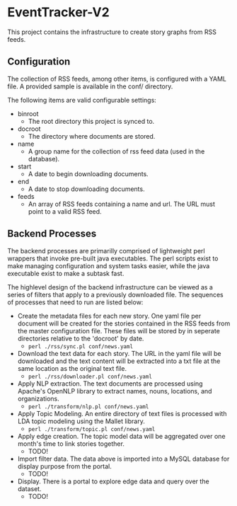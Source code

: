 EventTracker-V2
===============

This project contains the infrastructure to create story graphs from RSS feeds.

Configuration
------------
The collection of RSS feeds, among other items, is configured with a YAML file.  A provided sample is available in the conf/ directory.

The following items are valid configurable settings:
* binroot
  * The root directory this project is synced to.
* docroot
  * The directory where documents are stored.
* name
  * A group name for the collection of rss feed data (used in the database).
* start
  * A date to begin downloading documents.
* end
  * A date to stop downloading documents.
* feeds
  * An array of RSS feeds containing a name and url.  The URL must point to a valid RSS feed.

Backend Processes
-----------------
The backend processes are primarilly comprised of lightweight perl wrappers that invoke pre-built java executables.  The perl scripts exist to make managing configuration and system tasks easier, while the java executable exist to make a subtask fast.  

The highlevel design of the backend infrastructure can be viewed as a series of filters that apply to a previously downloaded file.  The sequences of processes that need to run are listed below:

* Create the metadata files for each new story.  One yaml file per document will be created for the stories contained in the RSS feeds from the master configuration file.  These files will be stored by in seperate directories relative to the 'docroot' by date.
  * `perl ./rss/sync.pl conf/news.yaml`
* Download the text data for each story.  The URL in the yaml file will be downloaded and the text content will be extracted into a txt file at the same location as the original text file.
  * `perl ./rss/downloader.pl conf/news.yaml`
* Apply NLP extraction.  The text documents are processed using Apache's OpenNLP library to extract names, nouns, locations, and organizations.
  * `perl ./transform/nlp.pl conf/news.yaml`
* Apply Topic Modeling.  An entire directory of text files is processed with LDA topic modeling using the Mallet library.  
  * `perl ./transform/topic.pl conf/news.yaml` 
* Apply edge creation.  The topic model data will be aggregated over one month's time to link stories together.
  * TODO!
* Import filter data.  The data above is imported into a MySQL database for display purpose from the portal.
  * TODO!
* Display.  There is a portal to explore edge data and query over the dataset.
  * TODO!

